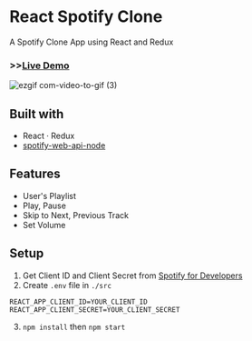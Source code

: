 # React Spotify Clone

A Spotify Clone App using React and Redux

### >>[Live Demo](https://prater21.github.io/Spotify-Clone/)
![ezgif com-video-to-gif (3)](https://user-images.githubusercontent.com/126800695/229820190-ac5d1b78-ef53-46b6-9669-168169f67c60.gif)

## Built with

- React · Redux
- [spotify-web-api-node](https://github.com/thelinmichael/spotify-web-api-node)

## Features

- User's Playlist
- Play, Pause
- Skip to Next, Previous Track
- Set Volume

## Setup

1. Get Client ID and Client Secret from [Spotify for Developers](https://developer.spotify.com/)
2. Create ```.env``` file in ```./src```
```
REACT_APP_CLIENT_ID=YOUR_CLIENT_ID
REACT_APP_CLIENT_SECRET=YOUR_CLIENT_SECRET
```
3. ```npm install``` then ```npm start```
